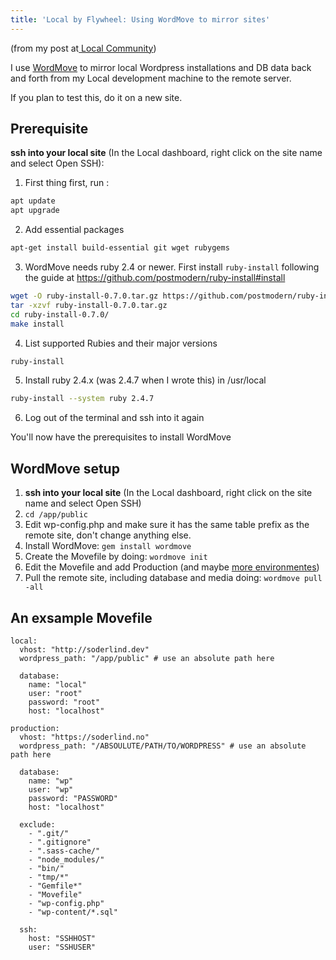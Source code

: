 ```yaml
---
title: 'Local by Flywheel: Using WordMove to mirror sites'
---
```


(from my post at[ Local Community](https://localbyflywheel.com/community/t/using-wordmove-to-mirror-sites/856)) 

I use [WordMove](http://welaika.github.io/wordmove/) to mirror local Wordpress installations and DB data back and forth from my Local development machine to the remote  server.

If you plan to test this, do it on a new site. 

## Prerequisite

**ssh into your local site** (In the Local dashboard, right click on the site name and select Open SSH):

1) First thing first, run :
```sh
apt update
apt upgrade
```
2) Add essential packages
```sh
apt-get install build-essential git wget rubygems 
```
3) WordMove needs ruby 2.4 or newer. First install `ruby-install` following the guide at https://github.com/postmodern/ruby-install#install

```sh
wget -O ruby-install-0.7.0.tar.gz https://github.com/postmodern/ruby-install/archive/v0.7.0.tar.gz
tar -xzvf ruby-install-0.7.0.tar.gz
cd ruby-install-0.7.0/
make install
```

4) List supported Rubies and their major versions 
```sh
ruby-install
```

5) Install ruby 2.4.x (was 2.4.7 when I wrote this) in /usr/local
```sh
ruby-install --system ruby 2.4.7
```

6) Log out of the terminal and ssh into it again

You'll now have the prerequisites to install WordMove

## WordMove setup

1. **ssh into your local site**  (In the Local dashboard, right click on the site name and select Open SSH)
1. `cd /app/public`
1. Edit wp-config.php and make sure it has the same table prefix as the remote site, don't change anything else.
1. Install WordMove: `gem install wordmove`
1. Create the Movefile by doing: `wordmove init`
1. Edit the Movefile and add Production (and maybe [more environmentes](https://github.com/welaika/wordmove/wiki/Multiple-environments-explained))
1. Pull the remote site, including database and media doing: `wordmove pull -all`

## An exsample Movefile

    local:
      vhost: "http://soderlind.dev"
      wordpress_path: "/app/public" # use an absolute path here

      database:
        name: "local"
        user: "root"
        password: "root"
        host: "localhost"

    production:
      vhost: "https://soderlind.no"
      wordpress_path: "/ABSOULUTE/PATH/TO/WORDPRESS" # use an absolute path here

      database:
        name: "wp"
        user: "wp"
        password: "PASSWORD"
        host: "localhost"

      exclude:
        - ".git/"
        - ".gitignore"
        - ".sass-cache/"
        - "node_modules/"
        - "bin/"
        - "tmp/*"
        - "Gemfile*"
        - "Movefile"
        - "wp-config.php"
        - "wp-content/*.sql"

      ssh:
        host: "SSHHOST"
        user: "SSHUSER"